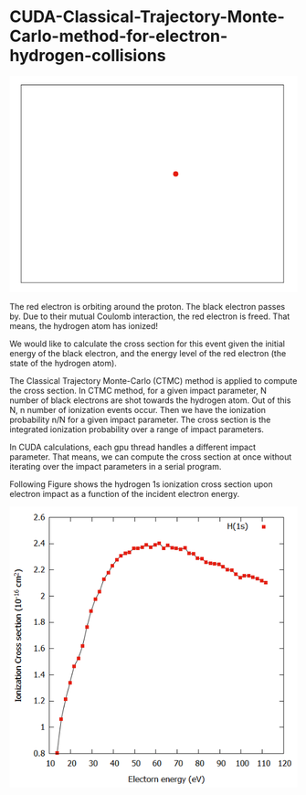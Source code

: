 # CUDA-Classical-Trajectory-Monte-Carlo-method-for-electron-hydrogen-collisions
![e-H Collisions](ehanimation.gif)

The red electron is orbiting around the proton. The black electron passes by. Due to their mutual Coulomb interaction, the red electron is freed. That means, the hydrogen atom has ionized!

We would like to calculate the cross section for this event given the initial energy of the black electron, and the energy level of the red electron (the state of the hydrogen atom).

The Classical Trajectory Monte-Carlo (CTMC) method is applied to compute the cross section. In CTMC method, for a given impact parameter, N number of black electrons are shot towards the hydrogen atom. Out of this N, n number of ionization events occur. Then we have the ionization probability n/N for a given impact parameter. The cross section is the integrated ionization probability over a range of impact parameters.

In CUDA calculations, each gpu thread handles a different impact parameter. That means, we can compute the cross section at once without iterating over the impact parameters in a serial program. 

Following Figure shows the hydrogen 1s ionization cross section upon electron impact as a function of the incident electron energy.

![ionization](h1s_ionization.png)
